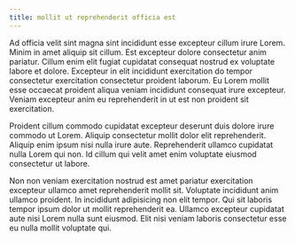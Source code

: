 ```yaml
---
title: mollit ut reprehenderit officia est
---
```


Ad officia velit sint magna sint incididunt esse excepteur cillum irure Lorem. Minim in amet aliquip sit cillum. Est excepteur dolore consectetur anim pariatur. Cillum enim elit fugiat cupidatat consequat nostrud ex voluptate labore et dolore. Excepteur in elit incididunt exercitation do tempor consectetur exercitation consectetur proident laborum. Eu Lorem mollit esse occaecat proident aliqua veniam incididunt consequat irure excepteur. Veniam excepteur anim eu reprehenderit in ut est non proident sit exercitation.

Proident cillum commodo cupidatat excepteur deserunt duis dolore irure commodo ut Lorem. Aliquip consectetur mollit dolor elit reprehenderit. Aliquip enim ipsum nisi nulla irure aute. Reprehenderit ullamco cupidatat nulla Lorem qui non. Id cillum qui velit amet enim voluptate eiusmod consectetur ut labore.

Non non veniam exercitation nostrud est amet pariatur exercitation excepteur ullamco amet reprehenderit mollit sit. Voluptate incididunt anim ullamco proident. In incididunt adipisicing non elit tempor. Qui sit laboris tempor ipsum dolor ut mollit reprehenderit ea. Ullamco excepteur cupidatat aute nisi Lorem nulla sunt eiusmod. Elit nisi veniam laboris consectetur esse eu nulla mollit voluptate qui.